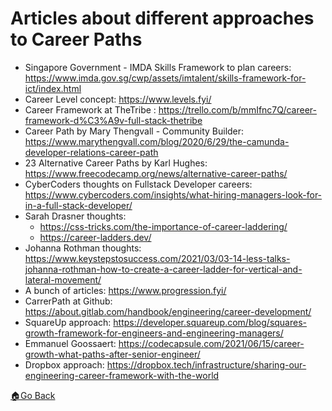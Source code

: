 # Articles about different approaches to Career Paths

- Singapore Government - IMDA Skills Framework to plan careers: https://www.imda.gov.sg/cwp/assets/imtalent/skills-framework-for-ict/index.html
- Career Level concept: https://www.levels.fyi/
- Career Framework at TheTribe : https://trello.com/b/mmIfnc7Q/career-framework-d%C3%A9v-full-stack-thetribe
- Career Path by Mary Thengvall - Community Builder: https://www.marythengvall.com/blog/2020/6/29/the-camunda-developer-relations-career-path
- 23 Alternative Career Paths by Karl Hughes: https://www.freecodecamp.org/news/alternative-career-paths/
- CyberCoders thoughts on Fullstack Developer careers: https://www.cybercoders.com/insights/what-hiring-managers-look-for-in-a-full-stack-developer/
- Sarah Drasner thoughts:
  - https://css-tricks.com/the-importance-of-career-laddering/
  - https://career-ladders.dev/
- Johanna Rothman thoughts: https://www.keystepstosuccess.com/2021/03/03-14-less-talks-johanna-rothman-how-to-create-a-career-ladder-for-vertical-and-lateral-movement/
- A bunch of articles: https://www.progression.fyi/
- CarrerPath at Github: https://about.gitlab.com/handbook/engineering/career-development/
- SquareUp approach: https://developer.squareup.com/blog/squares-growth-framework-for-engineers-and-engineering-managers/
- Emmanuel Goossaert: https://codecapsule.com/2021/06/15/career-growth-what-paths-after-senior-engineer/
- Dropbox approach: https://dropbox.tech/infrastructure/sharing-our-engineering-career-framework-with-the-world

[🏠Go Back](../README.md)
